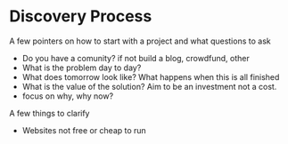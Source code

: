 # Discovery Process

A few pointers on how to start with a project and what questions to ask

- Do you have a comunity? if not build a blog, crowdfund, other
- What is the problem day to day?
- What does tomorrow look like? What happens when this is all finished
- What is the value of the solution? Aim to be an investment not a cost. 
- focus on why, why now? 

A few things to clarify
- Websites not free or cheap to run
